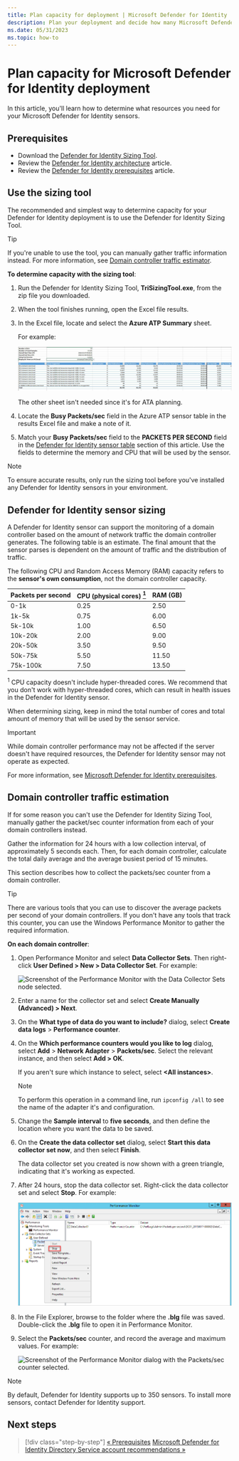 ```yaml
---
title: Plan capacity for deployment | Microsoft Defender for Identity
description: Plan your deployment and decide how many Microsoft Defender for Identity servers are needed to support your network
ms.date: 05/31/2023
ms.topic: how-to
---
```


# Plan capacity for Microsoft Defender for Identity deployment

In this article, you'll learn how to determine what resources you need for your Microsoft Defender for Identity sensors.

## Prerequisites

- Download the [Defender for Identity Sizing Tool](<https://aka.ms/mdi/sizingtool>).
- Review the [Defender for Identity architecture](../architecture.md) article.
- Review the [Defender for Identity prerequisites](prerequisites.md) article.

## Use the sizing tool

The recommended and simplest way to determine capacity for your Defender for Identity deployment is to use the Defender for Identity Sizing Tool. 

> [!TIP]
> If you're unable to use the tool, you can manually gather traffic information instead. For more information, see [Domain controller traffic estimator](#manual-sizing).
>

**To determine capacity with the sizing tool**:

1. Run the Defender for Identity Sizing Tool, **TriSizingTool.exe**, from the zip file you downloaded.

1. When the tool finishes running, open the Excel file results.

1. In the Excel file, locate and select the **Azure ATP Summary** sheet.

    For example:

    ![Screenshot of a sample capacity planning tool.](../media/capacity-tool.png)

    The other sheet isn't needed since it's for ATA planning.

1. Locate the **Busy Packets/sec** field in the Azure ATP sensor table in the results Excel file and make a note of it.

1. Match your **Busy Packets/sec** field to the **PACKETS PER SECOND** field in the [Defender for Identity sensor table](#sizing) section of this article. Use the fields to determine the memory and CPU that will be used by the sensor.

> [!NOTE]
> To ensure accurate results, only run the sizing tool before you've installed any Defender for Identity sensors in your environment.

<a name="sizing"></a>

## Defender for Identity sensor sizing

A Defender for Identity sensor can support the monitoring of a domain controller based on the amount of network traffic the domain controller generates. The following table is an estimate. The final amount that the sensor parses is dependent on the amount of traffic and the distribution of traffic.

The following CPU and Random Access Memory (RAM) capacity refers to the **sensor's own consumption**, not the domain controller capacity.

|Packets per second|CPU (physical cores) [<sup>1</sup>](#phys)|RAM (GB)|
|----|----|-----|
|0-1k|0.25|2.50|
|1k-5k|0.75|6.00|
|5k-10k|1.00|6.50|
|10k-20k|2.00|9.00|
|20k-50k|3.50|9.50|
|50k-75k |5.50|11.50|
|75k-100k|7.50|13.50|

<a name="phys"></a><sup>1</sup> CPU capacity doesn't include hyper-threaded cores. We recommend that you don't work with hyper-threaded cores, which can result in health issues in the Defender for Identity sensor. 

When determining sizing, keep in mind the total number of cores and total amount of memory that will be used by the sensor service.

> [!IMPORTANT]
> While domain controller performance may not be affected if the server doesn't have required resources, the Defender for Identity sensor may not operate as expected. 
>

For more information, see [Microsoft Defender for Identity prerequisites](prerequisites.md).


<a name="manual-sizing"></a>

## Domain controller traffic estimation

If for some reason you can't use the Defender for Identity Sizing Tool, manually gather the packet/sec counter information from each of your domain controllers instead.

Gather the information for 24 hours with a low collection interval, of approximately 5 seconds each. Then, for each domain controller, calculate the total daily average and the average busiest period of 15 minutes.

This section describes how to collect the packets/sec counter from a domain controller.

> [!TIP]
> There are various tools that you can use to discover the average packets per second of your domain controllers. If you don't have any tools that track this counter, you can use the Windows Performance Monitor to gather the required information.
>

**On each domain controller**:

1. Open Performance Monitor and select **Data Collector Sets**. Then right-click **User Defined > New > Data Collector Set**. For example:

    ![Screenshot of the Performance Monitor with the Data Collector Sets node selected.](../media/traffic-estimation-2.png)

1. Enter a name for the collector set and select **Create Manually (Advanced) > Next**.

1. On the **What type of data do you want to include?** dialog, select  **Create data logs** >  **Performance counter**.

1. On the  **Which performance counters would you like to log** dialog, select **Add** > **Network Adapter** > **Packets/sec**. Select the relevant instance, and then select **Add > OK**.

    If you aren't sure which instance to select, select **&lt;All instances&gt;**.

    > [!NOTE]
    > To perform this operation in a command line, run `ipconfig /all` to see the name of the adapter it's and configuration.

1. Change the **Sample interval** to **five seconds**, and then define the location where you want the data to be saved.

1. On the **Create the data collector set** dialog,  select **Start this data collector set now**, and then select **Finish**.

    The data collector set you created is now shown with a green triangle, indicating that it's working as expected.

1. After 24 hours, stop the data collector set. Right-click the data collector set and select **Stop**. For example:

    ![Screenshot of the Performance Monitor dialog showing the Stop option.](../media/traffic-estimation-12.png)

1. In the File Explorer, browse to the folder where the **.blg** file was saved. Double-click the **.blg** file to open it in Performance Monitor.

1. Select the **Packets/sec** counter, and record the average and maximum values. For example:

    ![Screenshot of the Performance Monitor dialog with the Packets/sec counter selected.](../media/traffic-estimation-14.png)

> [!NOTE]
> By default, Defender for Identity supports up to 350 sensors. To install more sensors, contact Defender for Identity support.

## Next steps

> [!div class="step-by-step"]
> [« Prerequisites](prerequisites.md)
> [Microsoft Defender for Identity Directory Service account recommendations »](directory-service-accounts.md)
